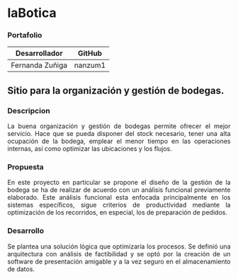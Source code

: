 # laBotica
### Portafolio

|Desarrollador|GitHub|
|-------|---|
|Fernanda Zuñiga|nanzum1|

## Sitio para la organización y gestión de bodegas.

### Descripcion

<p style="text-align: justify;">La buena organización y gestión de bodegas permite ofrecer el mejor servicio. Hace que se pueda disponer del stock necesario, tener una alta ocupación de la bodega, emplear el menor tiempo en las operaciones internas, así como optimizar las ubicaciones y los flujos.  
</p>

### Propuesta

<p style="text-align: justify;">
En este proyecto en particular se propone el diseño de la gestión de la bodega se ha de realizar de acuerdo con un análisis funcional previamente elaborado. Este análisis funcional esta enfocada principalmente en los sistemas específicos, sigue criterios de productividad mediante la optimización de los recorridos, en especial, los de preparación de pedidos.
</p>


### Desarrollo

<p style="text-align: justify;">
Se plantea una solución lógica que optimizaría los procesos. Se definió una arquitectura con análisis de factibilidad y se optó por la creación de un software de presentación amigable y a la vez seguro en el almacenamiento de datos.
</p>
